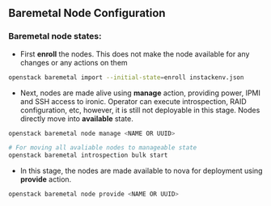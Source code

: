 ## Baremetal Node Configuration

### Baremetal node states:

* First **enroll** the nodes. This does not make the node available for any changes or any actions on them

```bash
openstack baremetal import --initial-state=enroll instackenv.json
```
* Next, nodes are made alive using **manage** action, providing power, IPMI and SSH access to ironic. Operator can execute introspection, RAID configuration, etc, however, it is still not deployable in this stage. Nodes directly move into **available** state.

```bash
openstack baremetal node manage <NAME OR UUID>

# For moving all avaliable nodes to manageable state
openstack baremetal introspection bulk start
```

* In this stage, the nodes are made available to nova for deployment using **provide** action.

```bash
openstack baremetal node provide <NAME OR UUID>
```
